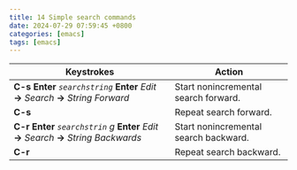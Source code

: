 ```yaml
---  
title: 14 Simple search commands  
date: 2024-07-29 07:59:45 +0800  
categories: [emacs]  
tags: [emacs]  
--- 
```

| Keystrokes                                                                                   | Action                                |
| -------------------------------------------------------------------------------------------- | ------------------------------------- |
| **C-s Enter** *`searchstring`* **Enter** *Edit* **→** *Search* **→** *String Forward*      | Start nonincremental search forward.  |
| **C-s**                                                                                      | Repeat search forward.                |
| **C-r Enter** *`searchstrin`* *g* **Enter** *Edit* **→** *Search* **→** *String Backwards* | Start nonincremental search backward. |
| **C-r**                                                                                      | Repeat search backward.               |

